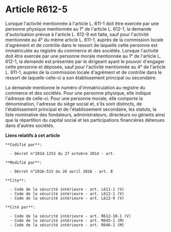 # Article R612-5

Lorsque l'activité mentionnée à l'article L. 611-1 doit être exercée par une personne physique mentionnée au 1° de l'article
L. 612-1, la demande d'autorisation prévue à l'article L. 612-9 est faite, sauf pour l'activité mentionnée au 4° du même
article L. 611-1, auprès de la commission locale d'agrément et de contrôle dans le ressort de laquelle cette personne est
immatriculée au registre du commerce et des sociétés. Lorsque l'activité doit être exercée par une personne morale mentionnée
au 1° de l'article L. 612-1, la demande est présentée par le dirigeant ayant le pouvoir d'engager cette personne et déposée,
sauf pour l'activité mentionnée au 4° de l'article L. 611-1, auprès de la commission locale d'agrément et de contrôle dans le
ressort de laquelle celle-ci a son établissement principal ou secondaire. 

La demande mentionne le numéro d'immatriculation au registre du commerce et des sociétés. Pour une personne physique, elle
indique l'adresse de celle-ci. Pour une personne morale, elle comporte la dénomination, l'adresse du siège social et, s'ils
sont distincts, de l'établissement principal et de l'établissement secondaire, les statuts, la liste nominative des
fondateurs, administrateurs, directeurs ou gérants ainsi que la répartition du capital social et les participations
financières détenues dans d'autres sociétés.

**Liens relatifs à cet article**

	**Codifié par**:

	  - Décret n°2014-1253 du 27 octobre 2014 - art.

	**Modifié par**:

	  - Décret n°2016-515 du 26 avril 2016 - art. 8

	**Cite**:

	  - Code de la sécurité intérieure - art. L611-1 (V)
	  - Code de la sécurité intérieure - art. L612-1 (V)
	  - Code de la sécurité intérieure - art. L612-9 (V)

	**Cité par**:

	  - Code de la sécurité intérieure - art. R612-10-1 (V)
	  - Code de la sécurité intérieure - art. R645-1 (M)
	  - Code de la sécurité intérieure - art. R646-1 (M)

